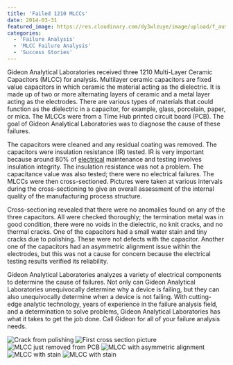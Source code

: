 ```yaml
---
title: 'Failed 1210 MLCCs'
date: 2014-03-31
featured_image: https://res.cloudinary.com/dy3wlzuye/image/upload/f_auto,c_scale,w_250/v1/GideonLabs/Crack-from-polishing.jpg
categories:
  - 'Failure Analysis'
  - 'MLCC Failure Analysis'
  - 'Success Stories'
---
```


Gideon Analytical Laboratories received three 1210 Multi-Layer Ceramic Capacitors (MLCC) for analysis. Multilayer ceramic capacitors are fixed value capacitors in which ceramic the material acting as the dielectric. It is made up of two or more alternating layers of ceramic and a metal layer acting as the electrodes. There are various types of materials that could function as the dielectric in a capacitor, for example, glass, porcelain, paper, or mica. The MLCCs were from a Time Hub printed circuit board (PCB). The goal of Gideon Analytical Laboratories was to diagnose the cause of these failures.

The capacitors were cleaned and any residual coating was removed. The capacitors were insulation resistance (IR) tested. IR is very important because around 80% of [electrical](http://ecmweb.com/ops-amp-maintenance/basics-insulation-resistance-testing) maintenance and testing involves insulation integrity. The insulation resistance was not a problem. The capacitance value was also tested; there were no electrical failures. The MLCCs were then cross-sectioned. Pictures were taken at various intervals during the cross-sectioning to give an overall assessment of the internal quality of the manufacturing process structure.

Cross-sectioning revealed that there were no anomalies found on any of the three capacitors. All were checked thoroughly; the termination metal was in good condition, there were no voids in the dielectric, no knit cracks, and no thermal cracks. One of the capacitors had a small water stain and tiny cracks due to polishing. These were not defects with the capacitor. Another one of the capacitors had an asymmetric alignment issue within the electrodes, but this was not a cause for concern because the electrical testing results verified its reliability.

Gideon Analytical Laboratories analyzes a variety of electrical components to determine the cause of failures. Not only can Gideon Analytical Laboratories unequivocally determine why a device is failing, but they can also unequivocally determine when a device is not failing. With cutting-edge analytic technology, years of experience in the failure analysis field, and a determination to solve problems, Gideon Analytical Laboratories has what it takes to get the job done. Call Gideon for all of your failure analysis needs.

![Crack from polishing](https://res.cloudinary.com/dy3wlzuye/image/upload/f_auto,c_scale,w_300/GideonLabs/Crack-from-polishing.jpg 'Crack from polishing')
![First cross section picture](https://res.cloudinary.com/dy3wlzuye/image/upload/f_auto,c_scale,w_300/GideonLabs/First-cross-section-picture.jpg 'First cross section picture')
![MLCC just removed from PCB](https://res.cloudinary.com/dy3wlzuye/image/upload/f_auto,c_scale,w_300/GideonLabs/MLCC-just-removed-from-PCB.jpg 'MLCC just removed from PCB')
![MLCC with asymmetric alignment](https://res.cloudinary.com/dy3wlzuye/image/upload/f_auto,c_scale,w_300/GideonLabs/MLCC-with-asymetric-alignment.jpg 'MLCC with asymmetric alignment ')
![MLCC with stain](https://res.cloudinary.com/dy3wlzuye/image/upload/f_auto,c_scale,w_300/GideonLabs/MLCC-with-stain.jpg 'MLCC with stain')
![MLCC with stain](https://res.cloudinary.com/dy3wlzuye/image/upload/f_auto,c_scale,w_300/GideonLabs/MLCC-with-stain1.jpg 'MLCC with stain')
